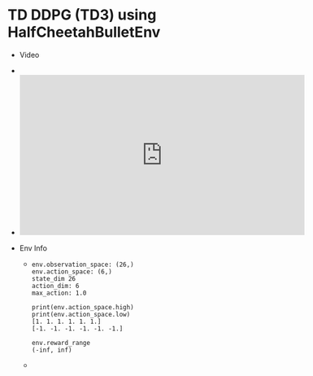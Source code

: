 # TD DDPG (TD3) using HalfCheetahBulletEnv

* Video

* 

  * <iframe width="560" height="315" src="https://www.youtube.com/embed/tUyUN3UD3BQ" frameborder="0" allow="accelerometer; autoplay; encrypted-media; gyroscope; picture-in-picture" allowfullscreen></iframe>

    

* Env Info

  * ~~~
    env.observation_space: (26,)
    env.action_space: (6,)
    state_dim 26
    action_dim: 6
    max_action: 1.0
    
    print(env.action_space.high)
    print(env.action_space.low)
    [1. 1. 1. 1. 1. 1.]
    [-1. -1. -1. -1. -1. -1.]
    
    env.reward_range
    (-inf, inf)
    ~~~

  * 

